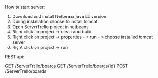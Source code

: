 How to start server:

1. Download and install Netbeans java EE version
2. During installation choose to install tomcat
3. Open ServerTrello project in netbeans
4. Right click on project -> clean and build
5. Right click on project -> properties - > run - > choose installed tomcat server
6. Right click on project -> run


REST api:

GET  /ServerTrello/boards
GET  /ServerTrello/boards{id}
POST /ServerTrello/boards
